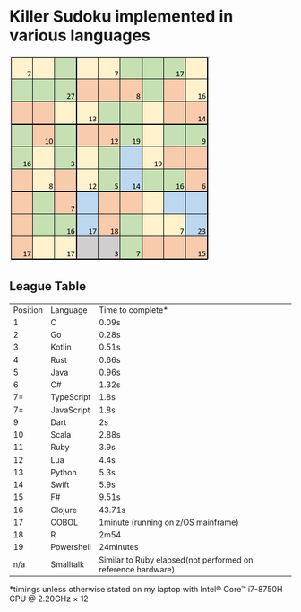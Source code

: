 <h1> Killer Sudoku implemented in various languages</h1>

<img src="https://github.com/brindleoak/KillerSudoku/blob/master/resources/killer2.png">
<h2>League Table</h2>
<table>
<tr><td>Position</td><td>Language</td><td>Time to complete*</td>
<tr><td>1</td><td>C</td><td>0.09s</td>
<tr><td>2</td><td>Go</td><td>0.28s</td>
<tr><td>3</td><td>Kotlin</td><td>0.51s</td>
<tr><td>4</td><td>Rust</td><td>0.66s</td>
<tr><td>5</td><td>Java</td><td>0.96s</td>
<tr><td>6</td><td>C#</td><td>1.32s</td>
<tr><td>7=</td><td>TypeScript</td><td>1.8s</td>
<tr><td>7=</td><td>JavaScript</td><td>1.8s</td>
<tr><td>9</td><td>Dart</td><td>2s</td>
<tr><td>10</td><td>Scala</td><td>2.88s</td>
<tr><td>11</td><td>Ruby</td><td>3.9s</td>
<tr><td>12</td><td>Lua</td><td>4.4s</td>  
<tr><td>13</td><td>Python</td><td>5.3s</td>
<tr><td>14</td><td>Swift</td><td>5.9s</td>
<tr><td>15</td><td>F#</td><td>9.51s</td>
<tr><td>16</td><td>Clojure</td><td>43.71s</td>
<tr><td>17</td><td>COBOL</td><td>1minute (running on z/OS mainframe)</td>
<tr><td>18</td><td>R</td><td>2m54</td>
<tr><td>19</td><td>Powershell</td><td>24minutes</td>
<tr><td>n/a</td><td>Smalltalk</td><td>Similar to Ruby elapsed(not performed on reference hardware)</td>
</table>

*timings unless otherwise stated on my laptop with Intel® Core™ i7-8750H CPU @ 2.20GHz × 12
